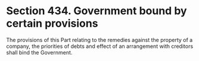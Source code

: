 # Section 434. Government bound by certain provisions

The provisions of this Part relating to the remedies against the property of a company, the priorities of debts and effect of an arrangement with creditors shall bind the Government.

